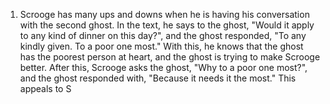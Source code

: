 1. Scrooge has many ups and downs when he is having his conversation with the second ghost. In the text, he says to the ghost, "Would it apply to any kind of dinner on this day?", and the ghost responded, "To any kindly given. To a poor one most." With this, he knows that the ghost has the poorest person at heart, and the ghost is trying to make Scrooge better. After this, Scrooge asks the ghost, "Why to a poor one most?", and the ghost responded with, "Because it needs it the most." This appeals to S